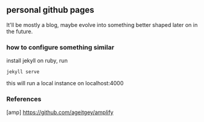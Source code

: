 ## personal github pages

It'll be mostly a blog, maybe evolve into something better shaped later on in the future.


### how to configure something similar

install jekyll on ruby, run

```
jekyll serve
```

this will run a local instance on localhost:4000

### References

[amp] https://github.com/ageitgey/amplify
